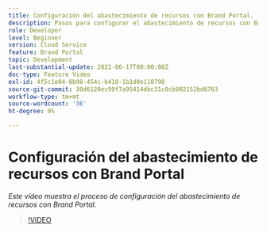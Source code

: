 ```yaml
---
title: Configuración del abastecimiento de recursos con Brand Portal.
description: Pasos para configurar el abastecimiento de recursos con Brand Portal
role: Developer
level: Beginner
version: Cloud Service
feature: Brand Portal
topic: Development
last-substantial-update: 2022-06-17T00:00:00Z
doc-type: Feature Video
exl-id: 4f5c1e04-8b98-454c-b410-1b1d0e110798
source-git-commit: 30d6120ec99f7a95414dbc31c0cb002152bd6763
workflow-type: tm+mt
source-wordcount: '36'
ht-degree: 0%

---
```


# Configuración del abastecimiento de recursos con Brand Portal

*Este vídeo muestra el proceso de configuración del abastecimiento de recursos con Brand Portal.*

>[!VIDEO](https://video.tv.adobe.com/v/335451?quality=12&learn=on)
